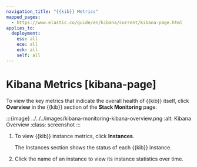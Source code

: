 ```yaml
---
navigation_title: "{{kib}} Metrics"
mapped_pages:
  - https://www.elastic.co/guide/en/kibana/current/kibana-page.html
applies_to:
  deployment:
    ess: all
    ece: all
    eck: all
    self: all
---
```




# Kibana Metrics [kibana-page]


To view the key metrics that indicate the overall health of {{kib}} itself, click **Overview** in the {{kib}} section of the **Stack Monitoring** page.

:::{image} ../../../images/kibana-monitoring-kibana-overview.png
:alt: Kibana Overview
:class: screenshot
:::

1. To view {{kib}} instance metrics, click **Instances**.

    The Instances section shows the status of each {{kib}} instance.

2. Click the name of an instance to view its instance statistics over time.
